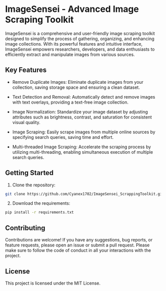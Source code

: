 # ImageSensei - Advanced Image Scraping Toolkit

ImageSensei is a comprehensive and user-friendly image scraping toolkit designed to simplify the process of gathering, organizing, and enhancing image collections. With its powerful features and intuitive interface, ImageSensei empowers researchers, developers, and data enthusiasts to efficiently extract and manipulate images from various sources.

## Key Features

- Remove Duplicate Images: Eliminate duplicate images from your collection, saving storage space and ensuring a clean dataset.

- Text Detection and Removal: Automatically detect and remove images with text overlays, providing a text-free image collection.

- Image Normalization: Standardize your image dataset by adjusting attributes such as brightness, contrast, and saturation for consistent visual quality.

- Image Scraping: Easily scrape images from multiple online sources by specifying search queries, saving time and effort.

- Multi-threaded Image Scraping: Accelerate the scraping process by utilizing multi-threading, enabling simultaneous execution of multiple search queries.


## Getting Started
1. Clone the repository:

```bash
git clone https://github.com/Cyanex1702/ImageSensei_ScrappingToolkit.git
```

2. Download the requirements:

```bash
pip install -r requirements.txt
```

## Contributing
Contributions are welcome! If you have any suggestions, bug reports, or feature requests, please open an issue or submit a pull request.
Please make sure to follow the code of conduct in all your interactions with the project.

##  License
This project is licensed under the MIT License.
